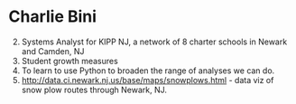 # Charlie Bini
2. Systems Analyst for KIPP NJ, a network of 8 charter schools in Newark and Camden, NJ
3. Student growth measures
4. To learn to use Python to broaden the range of analyses we can do.
5. http://data.ci.newark.nj.us/base/maps/snowplows.html - data viz of snow plow routes through Newark, NJ.